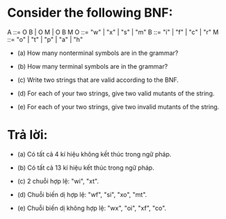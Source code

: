 #  Consider the following BNF:
A ::= O B | O M | O B M
O ::= "w" | "x" | "s" | "m"
B ::= "i" | "f" | "c" | "r"
M ::= "o" | "t" | "p" | "a" | "h"

* (a) How many nonterminal symbols are in the grammar?

* (b) How many terminal symbols are in the grammar?

* (c) Write two strings that are valid according to the BNF.

* (d) For each of your two strings, give two valid mutants of the string.

* (e) For each of your two strings, give two invalid mutants of the string.

# Trả lời:
* (a) Có tất cả 4 kí hiệu không kết thúc trong ngữ pháp.

* (b) Có tất cả 13 kí hiệu kết thúc trong ngữ pháp.

* (c) 2 chuỗi hợp lệ: "wi", "xt".

* (d) Chuỗi biến dị hợp lệ: "wf", "si", "xo", "mt".

* (e) Chuỗi biến dị không hợp lệ: "wx", "oi", "xf", "co".